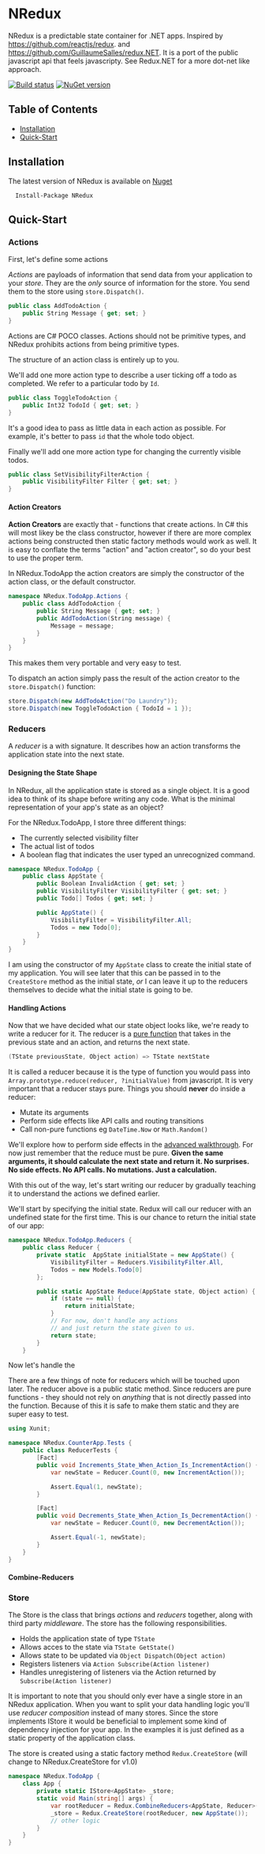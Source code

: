# NRedux

NRedux is a predictable state container for .NET apps.  Inspired by https://github.com/reactjs/redux. and https://github.com/GuillaumeSalles/redux.NET.  It is a port of the public javascript api that feels javascripty.  See Redux.NET for a more dot-net like approach.

[![Build status](https://ci.appveyor.com/api/projects/status/04vk5lxghc02dcxn?svg=true)](https://ci.appveyor.com/project/lilasquared/nredux)
[![NuGet version](https://badge.fury.io/nu/NRedux.svg)](https://badge.fury.io/nu/NRedux)

## Table of Contents
 - [Installation](#installation)
 - [Quick-Start](#quick-start)
 
## Installation

The latest version of NRedux is available on [Nuget](https://www.nuget.org/packages/NRedux)
```
  Install-Package NRedux
```

## Quick-Start

### Actions
First, let's define some actions

*Actions* are payloads of information that send data from your application to your *store*. They are the *only* source of information for the store. You send them to the store using `store.Dispatch()`.

```csharp
public class AddTodoAction {
    public String Message { get; set; }
}
```

Actions are C# POCO classes.  Actions should not be primitive types, and NRedux prohibits actions from being primitive types.

The structure of an action class is entirely up to you.

We'll add one more action type to describe a user ticking off a todo as completed.  We refer to a particular todo by `Id`.

```csharp
public class ToggleTodoAction {
    public Int32 TodoId { get; set; }
}
```

It's a good idea to pass as little data in each action as possible.  For example, it's better to pass `id` that the whole todo object.

Finally we'll add one more action type for changing the currently visible todos.

```csharp
public class SetVisibilityFilterAction {
    public VisibilityFilter Filter { get; set; }
}
```
#### Action Creators
**Action Creators** are exactly that - functions that create actions.  In C# this will most likey be the class constructor, however if there are more complex actions being constructed then static factory methods would work as well.  It is easy to conflate the terms "action" and "action creator", so do your best to use the proper term.

In NRedux.TodoApp the action creators are simply the constructor of the action class, or the default constructor.

```csharp
namespace NRedux.TodoApp.Actions {
    public class AddTodoAction {
        public String Message { get; set; }
        public AddTodoAction(String message) {
            Message = message;
        }
    }
}
```
This makes them very portable and very easy to test.

To dispatch an action simply pass the result of the action creator to the `store.Dispatch()` function:
```csharp
store.Dispatch(new AddTodoAction("Do Laundry"));
store.Dispatch(new ToggleTodoAction { TodoId = 1 });
```

### Reducers
A *reducer* is a  with signature.
It describes how an action transforms the application state into the next state.

#### Designing the State Shape
In NRedux, all the application state is stored as a single object.  It is a good idea to think of its shape before writing any code.  What is the minimal representation of your app's state as an object?

For the NRedux.TodoApp, I store three different things:
* The currently selected visibility filter
* The actual list of todos
* A boolean flag that indicates the user typed an unrecognized command.

```csharp
namespace NRedux.TodoApp {
    public class AppState {
        public Boolean InvalidAction { get; set; }
        public VisibilityFilter VisibilityFilter { get; set; }
        public Todo[] Todos { get; set; }

        public AppState() {
            VisibilityFilter = VisibilityFilter.All;
            Todos = new Todo[0];
        }
    }
}
```

I am using the constructor of my `AppState` class to create the initial state of my application. You will see later that this can be passed in to the `CreateStore` method as the initial state, *or* I can leave it up to the reducers themselves to decide what the initial state is going to be.

#### Handling Actions
Now that we have decided what our state object looks like, we're ready to write a reducer for it.  The reducer is a [pure function](https://en.wikipedia.org/wiki/Pure_function) that takes in the previous state and an action, and returns the next state.
 ```csharp
 (TState previousState, Object action) => TState nextState
```

It is called a reducer because it is the type of function you would pass into `Array.prototype.reduce(reducer, ?initialValue)` from javascript.  It is very important that a reducer stays pure. Things you should **never** do inside a reducer:
* Mutate its arguments
* Perform side effects like API calls and routing transitions
* Call non-pure functions eg `DateTime.Now` or `Math.Random()`

We'll explore how to perform side effects in the [advanced walkthrough](). For now just remember that the reduce must be pure.  **Given the same arguments, it should calculate the next state and return it. No surprises. No side effects. No API calls. No mutations.  Just a calculation.**

With this out of the way, let's start writing our reducer by gradually teaching it to understand the actions we defined earlier.

We'll start by specifying the initial state. Redux will call our reducer with an undefined state for the first time. This is our chance to return the initial state of our app:

```csharp
namespace NRedux.TodoApp.Reducers {
    public class Reducer {
        private static  AppState initialState = new AppState() {
            VisibilityFilter = Reducers.VisibilityFilter.All,
            Todos = new Models.Todo[0]
        };

        public static AppState Reduce(AppState state, Object action) {
            if (state == null) {
                return initialState;
            }
            // For now, don't handle any actions
            // and just return the state given to us.
            return state;
        }
    }
```

Now let's handle the 

There are a few things of note for reducers which will be touched upon later.  The reducer above is a public static method.  Since reducers are pure functions - they should not rely on *anything* that is not directly passed into the function.  Because of this it is safe to make them static and they are super easy to test.

```csharp
using Xunit;

namespace NRedux.CounterApp.Tests {
    public class ReducerTests {
        [Fact]
        public void Increments_State_When_Action_Is_IncrementAction() {
            var newState = Reducer.Count(0, new IncrementAction());

            Assert.Equal(1, newState);
        }

        [Fact]
        public void Decrements_State_When_Action_Is_DecrementAction() {
            var newState = Reducer.Count(0, new DecrementAction());

            Assert.Equal(-1, newState);
        }
    }
}
```

#### Combine-Reducers

### Store

The Store is the class that brings *actions* and *reducers* together, along with third party *middleware*.  The store has the following responsibilities.

* Holds the application state of type `TState`
* Allows acces to the state via `TState GetState()`
* Allows state to be updated via `Object Dispatch(Object action)`
* Registers listeners via `Action Subscribe(Action listener)`
* Handles unregistering of listeners via the Action returned by `Subscribe(Action listener)`

It is important to note that you should only ever have a single store in an NRedux application.  When you want to split your data handling logic you'll use *reducer composition* instead of many stores.  Since the store implements IStore<TState> it would be beneficial to implement some kind of dependency injection for your app.  In the examples it is just defined as a static property of the application class.

The store is created using a static factory method `Redux.CreateStore` (will change to NRedux.CreateStore for v1.0)

```csharp
namespace NRedux.TodoApp {
    class App {
        private static IStore<AppState> _store;
        static void Main(string[] args) {
            var rootReducer = Redux.CombineReducers<AppState, Reducer>();
            _store = Redux.CreateStore(rootReducer, new AppState());
            // other logic
        }
    }
}
```
